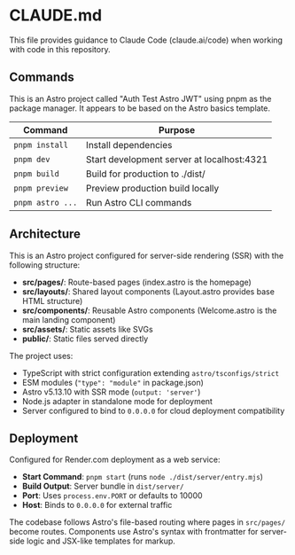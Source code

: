 # CLAUDE.md

This file provides guidance to Claude Code (claude.ai/code) when working with code in this repository.

## Commands

This is an Astro project called "Auth Test Astro JWT" using pnpm as the package manager. It appears to be based on the Astro basics template.

| Command | Purpose |
|---------|---------|
| `pnpm install` | Install dependencies |
| `pnpm dev` | Start development server at localhost:4321 |
| `pnpm build` | Build for production to ./dist/ |
| `pnpm preview` | Preview production build locally |
| `pnpm astro ...` | Run Astro CLI commands |

## Architecture

This is an Astro project configured for server-side rendering (SSR) with the following structure:

- **src/pages/**: Route-based pages (index.astro is the homepage)
- **src/layouts/**: Shared layout components (Layout.astro provides base HTML structure)
- **src/components/**: Reusable Astro components (Welcome.astro is the main landing component)
- **src/assets/**: Static assets like SVGs
- **public/**: Static files served directly

The project uses:
- TypeScript with strict configuration extending `astro/tsconfigs/strict`
- ESM modules (`"type": "module"` in package.json)
- Astro v5.13.10 with SSR mode (`output: 'server'`)
- Node.js adapter in standalone mode for deployment
- Server configured to bind to `0.0.0.0` for cloud deployment compatibility

## Deployment

Configured for Render.com deployment as a web service:
- **Start Command**: `pnpm start` (runs `node ./dist/server/entry.mjs`)
- **Build Output**: Server bundle in `dist/server/`
- **Port**: Uses `process.env.PORT` or defaults to 10000
- **Host**: Binds to `0.0.0.0` for external traffic

The codebase follows Astro's file-based routing where pages in `src/pages/` become routes. Components use Astro's syntax with frontmatter for server-side logic and JSX-like templates for markup.